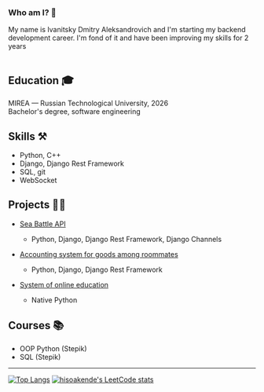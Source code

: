 ###  Who am I? 🤔

My name is Ivanitsky Dmitry Aleksandrovich and I'm starting my backend development career. 
I'm fond of it and have been improving my skills for 2 years <br><br>

## Education 🎓

MIREA — Russian Technological University, 2026 <br>
Bachelor's degree, software engineering

## Skills ⚒️

* Python, C++
* Django, Django Rest Framework
* SQL, git
* WebSocket

## Projects 👨‍💻

* [Sea Battle API](https://github.com/hisoakende/sea_battle)
  * Python, Django, Django Rest Framework, Django Channels

* [Accounting system for goods among roommates](https://github.com/hisoakende/hostel_accounting)
  * Python, Django, Django Rest Framework

* [System of online education](https://github.com/hisoakende/web_education)
  * Native Python

## Courses 📚

* OOP Python (Stepik)
* SQL (Stepik)
<hr>

[![Top Langs](https://github-readme-stats.vercel.app/api/top-langs/?username=hisoakende&layout=compact)](https://github.com/hisoakende/github-readme-stats) 
[![hisoakende's LeetCode stats](https://leetcode-stats-six.vercel.app/api?username=hisoakende)](https://github.com/hisoakende/leetcode-stats)
